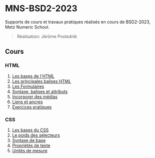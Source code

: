 # MNS-BSD2-2023

Supports de cours et travaux pratiques réalisés en cours de BSD2-2023, Metz Numeric School.

> Réalisation: Jérôme Poslednik
## Cours

### HTML

1. [Les bases de l'HTML](Cours/HTML/1-les-bases-HTML.md)
2. [Les principales balises HTML](Cours/HTML/2-les-principales-balises-HTML.md)
3. [Les Formulaires](Cours/HTML/3-les-formulaires.md)
4. [Syntaxe, balises et attributs](Cours/HTML/4-syntaxe-balises-et-attributs.md)
5. [Incorporer des médias](Cours/HTML/5-Incorporer-des-medias.md)
6. [Liens et ancres](Cours/HTML/6-les-liens-et-les-ancres.md)
7. [Exercices pratiques](Cours/HTML/7-exercices-pratiques.md)

### CSS

1. [Les bases du CSS](Cours/CSS/1-les-bases-du-css.md)
2. [Le poids des sélecteurs](Cours/CSS/2-poids-des-selecteurs.md)
3. [Syntaxe de base](Cours/CSS/3-syntaxe-de-base.md)
4. [Propriétés de texte](Cours/CSS/4-proprietes-de-texte.md)
5. [Unités de mesure](Cours/CSS/5-unites-de-mesure.md)